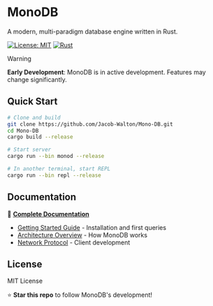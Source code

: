 # MonoDB

A modern, multi-paradigm database engine written in Rust.

[![License: MIT](https://img.shields.io/badge/License-MIT-yellow.svg)](https://opensource.org/licenses/MIT)
[![Rust](https://img.shields.io/badge/rust-1.80+-orange.svg)](https://www.rust-lang.org)

> [!WARNING]
> **Early Development**: MonoDB is in active development. Features may change significantly.

## Quick Start

```bash
# Clone and build
git clone https://github.com/Jacob-Walton/Mono-DB.git
cd Mono-DB
cargo build --release

# Start server
cargo run --bin monod --release

# In another terminal, start REPL
cargo run --bin repl --release
```

## Documentation

📖 **[Complete Documentation](https://jacob-walton.github.io/Mono-DB/docs/intro)**

- [Getting Started Guide](https://jacob-walton.github.io/Mono-DB/docs/getting-started) - Installation and first queries
- [Architecture Overview](https://jacob-walton.github.io/Mono-DB/docs/architecture/overview) - How MonoDB works
- [Network Protocol](https://jacob-walton.github.io/Mono-DB/docs/api/network-protocol) - Client development

## License

MIT License

⭐ **Star this repo** to follow MonoDB's development!